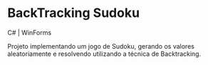 # BackTracking Sudoku
C# | WinForms

Projeto implementando um jogo de Sudoku, gerando os valores aleatoriamente e resolvendo utilizando a técnica de Backtracking. 
